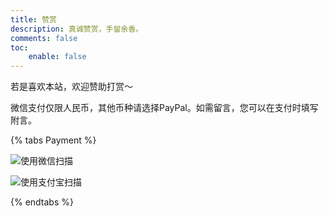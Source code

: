 ```yaml
---
title: 赞赏
description: 真诚赞赏，手留余香。
comments: false
toc:
    enable: false
---
```


若是喜欢本站，欢迎赞助打赏～

微信支付仅限人民币，其他币种请选择PayPal。如需留言，您可以在支付时填写附言。

{% tabs Payment %}

<!-- tab 微信@fa-brands fa-weixin -->
![使用微信扫描](https://githubimages.pengfeima.cn/images/202306140823832.jpg)
<!-- endtab -->
<!-- tab PayPal@fa-brands fa-paypal -->
![使用支付宝扫描]()
<!-- endtab -->

{% endtabs %}